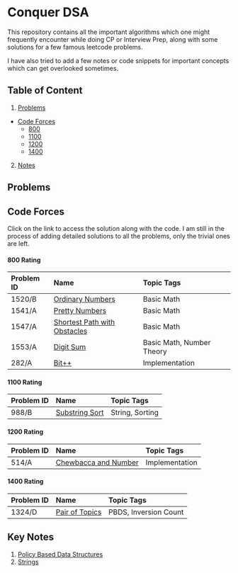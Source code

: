 
# Conquer DSA

This repository contains all the important algorithms which one might frequently encounter while doing CP or Interview Prep, along with some solutions for a few famous leetcode problems.

I have also tried to add a few notes or code snippets for important concepts which can get overlooked sometimes. 

## Table of Content

1. [Problems](https://github.com/RougeKitten/DSA#problems)
  - [Code Forces](https://github.com/RougeKitten/DSA#code-forces)
    * [800](https://github.com/RougeKitten/DSA#800-rating)  
    * [1100](https://github.com/RougeKitten/DSA#1100-rating)  
    * [1200](https://github.com/RougeKitten/DSA#1200-rating)  
    * [1400](https://github.com/RougeKitten/DSA#1400-rating)
2. [Notes](https://github.com/RougeKitten/DSA#key-notes)

  


## Problems

## Code Forces

Click on the link to access the solution along with the code. I am still in the process of adding detailed solutions to all the problems, only the trivial ones are left. 

#### 800 Rating

| Problem ID | Name    |  Topic Tags    |
| :-------- | :------- | :------- |
| 1520/B | [Ordinary Numbers](https://github.com/RougeKitten/DSA/blob/main/Problems/CodeForces/800/1520B-Ordinary%20Numbers.cpp) | Basic Math |
| 1541/A | [Pretty Numbers](https://github.com/RougeKitten/DSA/blob/main/Problems/CodeForces/800/1541A-Pretty%20Permutations.cpp) | Basic Math |
| 1547/A | [Shortest Path with Obstacles](https://github.com/RougeKitten/DSA/blob/main/Problems/CodeForces/800/1547A-Shortest%20Path%20with%20Obstacle.cpp) | Basic Math |
| 1553/A | [Digit Sum](https://github.com/RougeKitten/DSA/blob/main/Problems/CodeForces/800/1553A-Digits%20Sum.cpp) | Basic Math, Number Theory |
| 282/A | [Bit++](https://github.com/RougeKitten/DSA/blob/main/Problems/CodeForces/800/282A-bit%2B%2B.cpp) | Implementation |

#### 1100 Rating

| Problem ID | Name    |   Topic Tags    |
| :-------- | :------- | :------- |
| 988/B | [Substring Sort](https://github.com/RougeKitten/DSA/blob/main/Problems/CodeForces/1100/988B-Substring%20Sort.cpp) | String, Sorting |

#### 1200 Rating

| Problem ID | Name    |   Topic Tags    |
| :-------- | :------- | :------- |
| 514/A | [Chewbacca and Number](https://github.com/RougeKitten/DSA/blob/main/Problems/CodeForces/1200/514A-Chewbacca%20and%20Number.cpp) | Implementation |


#### 1400 Rating

| Problem ID | Name    |   Topic Tags    |
| :-------- | :------- | :------- |
| 1324/D | [Pair of Topics](https://github.com/RougeKitten/DSA/blob/main/Problems/CodeForces/1400/1324D-Pair%20of%20Topics.cpp) | PBDS, Inversion Count |


## Key Notes

1. [Policy Based Data Structures](https://github.com/RougeKitten/DSA/tree/main/Policy%20Based%20Data%20Structure)
2. [Strings](https://github.com/RougeKitten/DSA/tree/main/String)
